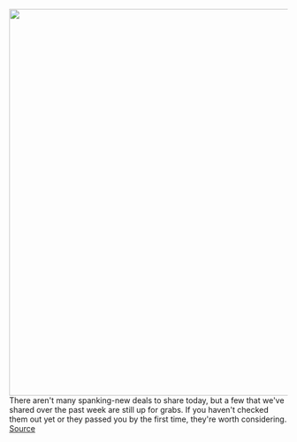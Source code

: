 <img src='https://cdn.vox-cdn.com/thumbor/1nw8m-obxcFuGd6WBoVESgmT41M=/0x0:2040x1360/1200x800/filters:focal(755x480:1081x806)/cdn.vox-cdn.com/uploads/chorus_image/image/66388094/vpavic_190924_3684_0033.0.jpg' width='700px' /><br/>
There aren't many spanking-new deals to share today, but a few that we've shared over the past week are still up for grabs. If you haven't checked them out yet or they passed you by the first time, they're worth considering.
<a href='https://www.theverge.com/good-deals/2020/2/27/21147176/oneplus-7t-ipad-2019-bose-deals-sale-amazon-phone'> Source <a/>